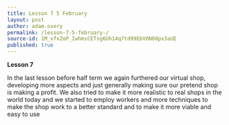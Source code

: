 ```yaml
---
title: Lesson 7 5 February 
layout: post
author: adam.overy
permalink: /lesson-7-5-february-/
source-id: 1M_vfxZoP_IwhmsCETsg6Uh14q7td99EbV0N60px3aUE
published: true
---
```

**Lesson 7**

In the last lesson before half term we again furthered our virtual shop, developing more aspects and just generally making sure our pretend shop is making a profit. We also tried to make it more realistic to real shops in the world today and we started to employ workers and more techniques to make the shop work to a better standard and to make it more viable and easy to use

